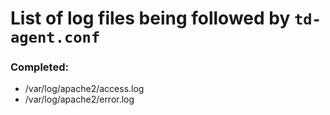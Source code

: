 # List of log files being followed by `td-agent.conf`


### Completed:

  - /var/log/apache2/access.log
  - /var/log/apache2/error.log
